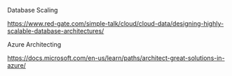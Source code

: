 Database Scaling

https://www.red-gate.com/simple-talk/cloud/cloud-data/designing-highly-scalable-database-architectures/


Azure Architecting

https://docs.microsoft.com/en-us/learn/paths/architect-great-solutions-in-azure/
